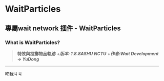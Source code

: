 # WaitParticles
## 專屬wait network 插件 - WaitParticles
### What is WaitParticles?
> **特效與投擲物品軌跡**
> +***版本: 1.8.8ASHU NCTU***
> +***作者:Wait Development -> YuDong***
- - -
吃我ㄐㄐ
